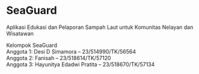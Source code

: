 # SeaGuard
Aplikasi Edukasi dan Pelaporan Sampah Laut untuk Komunitas Nelayan dan Wisatawan 

Kelompok SeaGuard <br>
Anggota 1: Desi D Simamora – 23/514990/TK/56564 <br>
Anggota 2: Fanisah – 23/518614/TK/57120 <br>
Anggota 3: Hayunitya Edadwi Pratita – 23/518670/TK/57134
